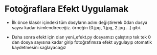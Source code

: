 # Fotoğraflara Efekt Uygulamak

- İlk önce klasör içindeki tüm dosyların adını değiştirerek 0dan dosya sayısı kadar isimlendireceğiz. örneğin (0.jpg, 1.jpg, 2.jpg ...) gibi.

- Daha sonra efekt için olan yeni_efekt.py dosyamızı çalıştırıp tek tek 0 dan dosya sayısına kadar girip fotoğrafımıza efekt uygulayıp otomatik kaydetmesini 
sağlayacağız
